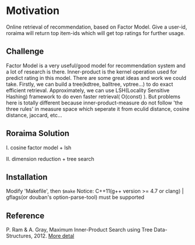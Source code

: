 Motivation
==========
Online retrieval of recommendation, based on Factor Model.
Give a user-id, roraima will return top item-ids which will get top ratings for further usage.

Challenge
---------
Factor Model is a very useful/good model for recommendation system and a lot of research is there. Inner-product is the kernel operation used for predict rating in this model.
There are some great ideas and work we could take. Firstly, we can build a tree(kdtree, balltree, vptree...) to do exact efficient retrieval. Approximately, we can use LSH(Locality Sensitive Hashing) framework to do even faster retrieval( O(const) ).
But problems here is totally different because inner-product-measure do not follow 'the three rules' in measure space which seperate it from eculid distance, cosine distance, jaccard, etc...

Roraima Solution
----------------
I. cosine factor model + lsh

II. dimension reduction + tree search

Installation
------------
Modify 'Makefile', then ```$make```
Notice: C++11(g++ version >= 4.7 or clang) | gflags(or douban's option-parse-tool) must be supported


Reference
---------
P. Ram & A. Gray, Maximum Inner-Product Search using Tree Data-Structures, 2012.
[More detal](http://www.cc.gatech.edu/~pram/projs/IPSS.html)
